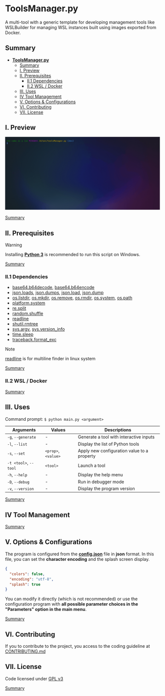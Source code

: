 # **ToolsManager.py**

A multi-tool with a generic template for developing management tools like WSLBuilder for managing WSL instances built using images exported from Docker.

## Summary

- [**ToolsManager.py**](#toolsmanagerpy)
  - [Summary](#summary)
  - [I. Preview](#i-preview)
  - [II. Prerequisites](#ii-prerequisites)
    - [II.1 Dependencies](#ii1-dependencies)
    - [II.2 WSL / Docker](#ii2-wsl--docker)
  - [III. Uses](#iii-uses)
  - [IV Tool Management](#iv-tool-management)
  - [V. Options \& Configurations](#v-options--configurations)
  - [VI. Contributing](#vi-contributing)
  - [VII. License](#vii-license)

## I. Preview

![preview](preview.gif)

[Summary](#summary)

## II. Prerequisites

> [!Warning]
> Installing **[Python 3](https://www.python.org/downloads/)** is recommended to run this script on Windows.

[Summary](#summary)

### II.1 Dependencies

- [base64.b64decode](https://docs.python.org/3/library/base64.html#base64.b64decode), [base64.b64encode](https://docs.python.org/3/library/base64.html#base64.b64encode)
- [json.loads](https://docs.python.org/3/library/json.html#json.loads), [json.dumps](https://docs.python.org/3/library/json.html#json.dumps), [json.load](https://docs.python.org/3/library/json.html#json.load), [json.dump](https://docs.python.org/3/library/json.html#json.dump)
- [os.listdir](https://docs.python.org/3/library/os.html#os.listdir), [os.mkdir](https://docs.python.org/3/library/os.html#os.mkdir), [os.remove](https://docs.python.org/3/library/os.html#os.remove), [os.rmdir](https://docs.python.org/3/library/os.html#os.rmdir), [os.system](https://docs.python.org/3/library/os.html#os.system), [os.path](https://docs.python.org/3/library/os.path.html#os.path)
- [platform.system](https://docs.python.org/3/library/platform.html#platform.system)
- [re.split](https://docs.python.org/3/library/re.html#re.split)
- [random.shuffle](https://docs.python.org/3/library/random.html#random.shuffle)
- [readline](https://docs.python.org/3/library/readline.html)
- [shutil.rmtree](https://docs.python.org/3/library/shutil.html#shutil.rmtree)
- [sys.argv](https://docs.python.org/3/library/sys.html#sys.argv), [sys.version_info](https://docs.python.org/3/library/sys.html#sys.version_info)
- [time.sleep](https://docs.python.org/3/library/time.html#time.sleep)
- [traceback.format_exc](https://docs.python.org/3/library/traceback.html#traceback.format_exc)

> [!Note]
> [readline](https://docs.python.org/3/library/readline.html) is for multiline finder in linux system

[Summary](#summary)

### II.2 WSL / Docker

[Summary](#summary)

## III. Uses

Command prompt: `$ python main.py <argument>`

| Arguments             | Values ​             ​| Descriptions                                |
| --------------------- | ------------------- | ------------------------------------------- |
| `-g`, `--generate`    | -                   | Generate a tool with interactive inputs     |
| `-l`, `--list`        | -                   | Display the list of Python tools            |
| `-s`, `--set`         | `<prop>`, `<value>` | Apply new configuration value to a property |
| `-t <tool>`, `--tool` | `<tool>`            | Launch a tool                               |
| `-h`, `--help`        | -                   | Display the help menu                       |
| `-D`, `--debug`       | -                   | Run in debugger mode                        |
| `-v`, `--version`     | -                   | Display the program version                 |

[Summary](#summary)

## IV Tool Management

[Summary](#summary)

## V. Options & Configurations

The program is configured from the **[config.json](config.json)** file in **json** format. In this file, you can set the **character encoding** and the splash screen display.

```json
{
  "colors": false,
  "encoding": "utf-8",
  "splash": true
}
```

You can modify it directly (which is not recommended) or use the configuration program with **all possible parameter choices in the "Parameters" option in the main menu**.

[Summary](#summary)

## VI. Contributing

If you to contribute to the project, you access to the coding guideline at [CONTRIBUTING.md](CONTRIBUTING.md)

## VII. License

Code licensed under [GPL v3](LICENSE)

[Summary](#summary)
